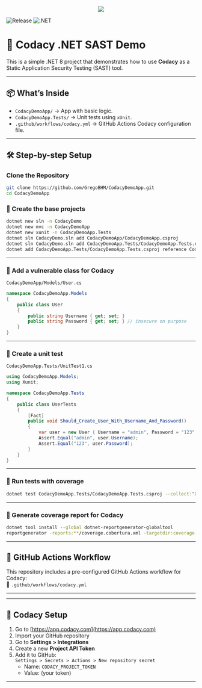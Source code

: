 <p align="center">
  <img src="https://i.imgur.com/669nvEh.png"/>
</p>

![Release](https://img.shields.io/github/v/release/GregoBHM/CodacyDemoApp)
![.NET](https://img.shields.io/badge/.NET-8.0-blue)


# 🔐 Codacy .NET SAST Demo

This is a simple .NET 8 project that demonstrates how to use **Codacy** as a Static Application Security Testing (SAST) tool.

---

## 📦 What’s Inside

- `CodacyDemoApp/` → App with basic logic.
- `CodacyDemoApp.Tests/` → Unit tests using `xUnit`.
- `.github/workflows/codacy.yml` → GitHub Actions Codacy configuration file.

---

## 🛠️ Step-by-step Setup

### Clone the Repository
```bash
git clone https://github.com/GregoBHM/CodacyDemoApp.git
cd CodacyDemoApp
```

### 🔹 Create the base projects
```bash
dotnet new sln -n CodacyDemo 
dotnet new mvc -n CodacyDemoApp
dotnet new xunit -n CodacyDemoApp.Tests
dotnet sln CodacyDemo.sln add CodacyDemoApp/CodacyDemoApp.csproj
dotnet sln CodacyDemo.sln add CodacyDemoApp.Tests/CodacyDemoApp.Tests.csproj
dotnet add CodacyDemoApp.Tests/CodacyDemoApp.Tests.csproj reference CodacyDemoApp/CodacyDemoApp.csproj
```

---

### 🔹 Add a vulnerable class for Codacy

`CodacyDemoApp/Models/User.cs`

```csharp
namespace CodacyDemoApp.Models
{
    public class User
    {
        public string Username { get; set; }
        public string Password { get; set; } // insecure on purpose
    }
}
```

---

### 🔹 Create a unit test

`CodacyDemoApp.Tests/UnitTest1.cs`

```csharp
using CodacyDemoApp.Models;
using Xunit;

namespace CodacyDemoApp.Tests
{
    public class UserTests
    {
        [Fact]
        public void Should_Create_User_With_Username_And_Password()
        {
            var user = new User { Username = "admin", Password = "123" };
            Assert.Equal("admin", user.Username);
            Assert.Equal("123", user.Password);
        }
    }
}
```

---

### 🔹 Run tests with coverage

```bash
dotnet test CodacyDemoApp.Tests/CodacyDemoApp.Tests.csproj --collect:"XPlat Code Coverage"
```

---

### 🔹 Generate coverage report for Codacy

```bash
dotnet tool install --global dotnet-reportgenerator-globaltool
reportgenerator -reports:**/coverage.cobertura.xml -targetdir:coverage-report -reporttypes:Cobertura
```

---

## 🤖 GitHub Actions Workflow

This repository includes a pre-configured GitHub Actions workflow for Codacy:  
📂 `.github/workflows/codacy.yml`

---

---

## 🔐 Codacy Setup

1. Go to [https://app.codacy.com](https://app.codacy.com)
2. Import your GitHub repository
3. Go to **Settings > Integrations**
4. Create a new **Project API Token**
5. Add it to GitHub:  
   `Settings > Secrets > Actions > New repository secret`
   - Name: `CODACY_PROJECT_TOKEN`
   - Value: (your token)

---

